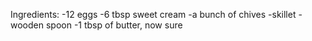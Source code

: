 Ingredients:
-12 eggs
-6 tbsp sweet cream
-a bunch of chives
-skillet
-wooden spoon
-1 tbsp of butter, now sure
